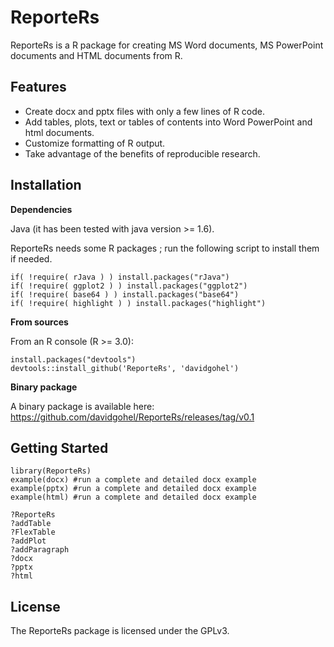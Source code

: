ReporteRs
======
ReporteRs is a R package for creating MS Word documents, MS PowerPoint documents and HTML documents from R.


Features
--------
* Create docx and pptx files with only a few lines of R code.
* Add tables, plots, text or tables of contents into Word PowerPoint and html documents.
* Customize formatting of R output.
* Take advantage of the benefits of reproducible research.

Installation
------------

**Dependencies**

Java (it has been tested with java version >= 1.6).

ReporteRs needs some R packages ; run the following script to install them if needed.


    if( !require( rJava ) ) install.packages("rJava")
    if( !require( ggplot2 ) ) install.packages("ggplot2")
    if( !require( base64 ) ) install.packages("base64")
    if( !require( highlight ) ) install.packages("highlight")

**From sources**

From an R console (R >= 3.0):

    install.packages("devtools")
    devtools::install_github('ReporteRs', 'davidgohel')

**Binary package**

A binary package is available here:
https://github.com/davidgohel/ReporteRs/releases/tag/v0.1

    
	
Getting Started
---------------

    library(ReporteRs)
    example(docx) #run a complete and detailed docx example
    example(pptx) #run a complete and detailed docx example
	example(html) #run a complete and detailed docx example

	?ReporteRs
	?addTable
	?FlexTable
	?addPlot
	?addParagraph
	?docx
	?pptx
	?html
	
License
-------
The ReporteRs package is licensed under the GPLv3.

